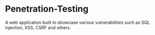 # Penetration-Testing

A web application built to showcase various vulnerabilities such as SQL injection, XSS, CSRF and others. 
